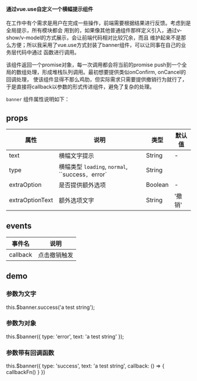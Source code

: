 #### 通过vue.use自定义一个横幅提示组件

在工作中有个需求是用户在完成一些操作，前端需要根据结果进行反馈。考虑到是全局提示，所有模块都会
用到的，如果像其他普通组件那样定义引入，通过v-show/v-model的方式展示，会让前端代码相对比较冗余，而且
维护起来不是那么方便；所以我采用了vue.use方式封装了banner组件，可以让同事在自己的业务层代码中通过
函数进行调用。

该组件返回一个promise对象，每一次调用都会将当前的promise push到一个全局的数组处理，形成堆栈队列调用。最初想要提供类似onConfirm, onCancel的回调处理，
使该组件显得不那么鸡肋，但实际需求只需要提供撤销行为就行了，于是直接将callback以参数的形式传进组件，避免了复杂的处理。

`banner` 组件属性说明如下：

## props

属性 | 说明 | 类型 | 默认值
-----|-----|-----|------ |
text | 横幅文字提示 | String | - |
type | 横幅类型 `loading`,  `normal`, ``success`, `error`  | String |
extraOption | 是否提供额外选项 | Boolean | -
extraOptionText | 额外选项文字 | String | '撤销' |


## events

事件名 | 说明 |
-----|-----|
callback  | 点击撤销触发

## demo

### 参数为文字
this.$banner.success('a test string');

### 参数为对象
this.$banner({
    type: 'error',
    text: 'a test string'
});

### 参数带有回调函数
this.$banner({
    type: 'success',
    text: 'a test string',
    callback: () => {
        callbackFn()
    }
})





